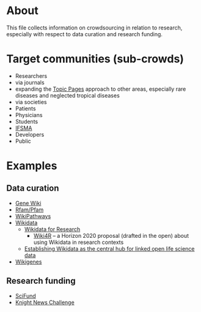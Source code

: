 # About
This file collects information on crowdsourcing in relation to research, especially with respect to data curation and research funding.

# Target communities (sub-crowds)
* Researchers
 * via journals
  * expanding the [Topic Pages](http://wikiambassador.jiscinvolve.org/wp/2014/03/28/publishing-scholarly-wikipedia/) approach to other areas, especially rare diseases and neglected tropical diseases
 * via societies
* Patients
* Physicians
* Students
 * [IFSMA](http://www.ifmsa.org/) 
* Developers
* Public

# Examples
## Data curation
* [Gene Wiki](https://en.wikipedia.org/wiki/Portal:Gene_Wiki)
* [Rfam/Pfam](http://dx.doi.org/10.1093/nar/gkr1195)
* [WikiPathways](http://www.wikipathways.org/index.php?title=Special:CurationTags&showPathwaysFor=Curation:Wikipedia)
* [Wikidata](http://wikidata.org/)
  * [Wikidata for Research](https://www.wikidata.org/wiki/Wikidata:WikiProject_Wikidata_for_research)
    * [Wiki4R](http://dx.doi.org/10.5281/zenodo.13906) &ndash; a Horizon 2020 proposal (drafted in the open) about using Wikidata in research contexts
  * [Establishing Wikidata as the central hub for linked open life science data](http://blog.wikimedia.de/2014/10/22/establishing-wikidata-as-the-central-hub-for-linked-open-life-science-data/)
* [Wikigenes](https://www.wikigenes.org/)

## Research funding
* [SciFund](http://scifundchallenge.org/)
* [Knight News Challenge](https://www.newschallenge.org/challenge/libraries/brief.html)
